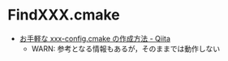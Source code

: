 # FindXXX.cmake

* [お手軽な xxx\-config\.cmake の作成方法 \- Qiita]( https://qiita.com/osamu0329/items/134de918c0ffa7f0557b )
  * WARN: 参考となる情報もあるが，そのままでは動作しない
